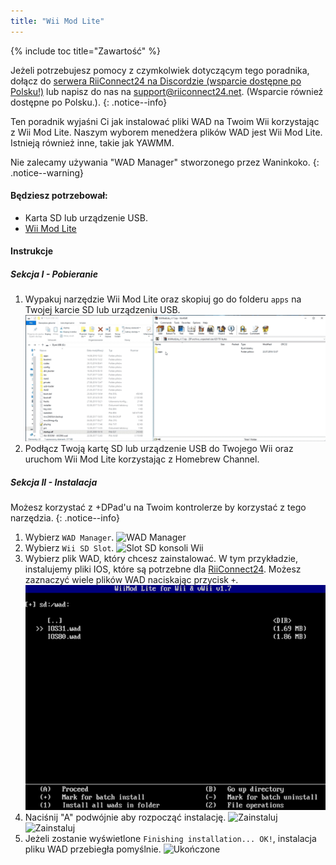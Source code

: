 ```yaml
---
title: "Wii Mod Lite"
---
```


{% include toc title="Zawartość" %}

Jeżeli potrzebujesz pomocy z czymkolwiek dotyczącym tego poradnika, dołącz do [serwera RiiConnect24 na Discordzie (wsparcie dostępne po Polsku!)](https://discord.gg/rc24) lub napisz do nas na [support@riiconnect24.net](mailto:support@riiconnect24.net). (Wsparcie również dostępne po Polsku.).
{: .notice--info}

Ten poradnik wyjaśni Ci jak instalować pliki WAD na Twoim Wii korzystając z Wii Mod Lite. Naszym wyborem menedżera plików WAD jest Wii Mod Lite. Istnieją również inne, takie jak YAWMM.

Nie zalecamy używania "WAD Manager" stworzonego przez Waninkoko.
{: .notice--warning}

#### Będziesz potrzebował:
* Karta SD lub urządzenie USB.
* [Wii Mod Lite](https://github.com/RiiConnect24/Wii-Mod-Lite/releases)

#### Instrukcje

##### Sekcja I - Pobieranie

1. Wypakuj narzędzie Wii Mod Lite oraz skopiuj go do folderu `apps` na Twojej karcie SD lub urządzeniu USB. ![Przeciągnij i upuść na kartę SD](/images/WiiModLite/1.gif)
2. Podłącz Twoją kartę SD lub urządzenie USB do Twojego Wii oraz uruchom Wii Mod Lite korzystając z Homebrew Channel.

##### Sekcja II - Instalacja

Możesz korzystać z +DPad'u na Twoim kontrolerze by korzystać z tego narzędzia.
{: .notice--info}

1. Wybierz `WAD Manager`. ![WAD Manager](/images/WiiModLite/2.png)
2. Wybierz `Wii SD Slot`. ![Slot SD konsoli Wii](/images/WiiModLite/3.png)
3. Wybierz plik WAD, który chcesz zainstalować. W tym przykładzie, instalujemy pliki IOS, które są potrzebne dla [RiiConnect24](riiconnect24). Możesz zaznaczyć wiele plików WAD naciskając przycisk `+`. ![Wybierz je](/images/WiiModLite/4.gif)
4. Naciśnij "A" podwójnie aby rozpocząć instalację. ![Zainstaluj](/images/WiiModLite/5.png) ![Zainstaluj](/images/WiiModLite/6.png)
5. Jeżeli zostanie wyświetlone `Finishing installation... OK!`, instalacja pliku WAD przebiegła pomyślnie. ![Ukończone](/images/WiiModLite/7.png) 
